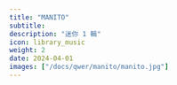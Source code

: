 ```yaml
---
title: "MANITO"
subtitle:
description: "迷你 1 輯"
icon: library_music
weight: 2
date: 2024-04-01
images: ["/docs/qwer/manito/manito.jpg"]
---
```

